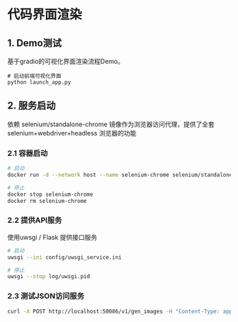 # 代码界面渲染

## 1. Demo测试

基于gradio的可视化界面渲染流程Demo。

```shell
# 启动前端可视化界面
python launch_app.py
```

## 2. 服务启动

依赖 selenium/standalone-chrome 镜像作为浏览器访问代理，提供了全套 selenium+webdriver+headless 浏览器的功能

### 2.1 容器启动
``` bash
# 启动
docker run -d --network host --name selenium-chrome selenium/standalone-chrome

# 停止 
docker stop selenium-chrome
docker rm selenium-chrome
```

### 2.2 提供API服务
使用uwsgi / Flask 提供接口服务
``` bash
# 启动
uwsgi --ini config/uwsgi_service.ini

# 停止
uwsgi --stop log/uwsgi.pid
```


### 2.3 测试JSON访问服务

``` bash
curl -X POST http://localhost:50086/v1/gen_images -H "Content-Type: application/json"  -d @data.json
```